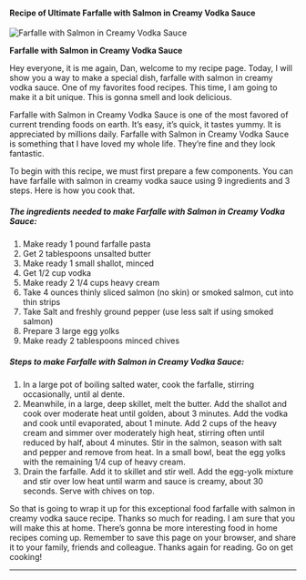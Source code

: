            

#### Recipe of Ultimate Farfalle with Salmon in Creamy Vodka Sauce

![Farfalle with Salmon in Creamy Vodka Sauce](https://img-global.cpcdn.com/recipes/83b83106c3eef03f/751x532cq70/farfalle-with-salmon-in-creamy-vodka-sauce-recipe-main-photo.jpg)

**Farfalle with Salmon in Creamy Vodka Sauce**

Hey everyone, it is me again, Dan, welcome to my recipe page. Today, I will show you a way to make a special dish, farfalle with salmon in creamy vodka sauce. One of my favorites food recipes. This time, I am going to make it a bit unique. This is gonna smell and look delicious.

Farfalle with Salmon in Creamy Vodka Sauce is one of the most favored of current trending foods on earth. It’s easy, it’s quick, it tastes yummy. It is appreciated by millions daily. Farfalle with Salmon in Creamy Vodka Sauce is something that I have loved my whole life. They’re fine and they look fantastic.

To begin with this recipe, we must first prepare a few components. You can have farfalle with salmon in creamy vodka sauce using 9 ingredients and 3 steps. Here is how you cook that.

##### The ingredients needed to make Farfalle with Salmon in Creamy Vodka Sauce:

1.  Make ready 1 pound farfalle pasta
2.  Get 2 tablespoons unsalted butter
3.  Make ready 1 small shallot, minced
4.  Get 1/2 cup vodka
5.  Make ready 2 1/4 cups heavy cream
6.  Take 4 ounces thinly sliced salmon (no skin) or smoked salmon, cut into thin strips
7.  Take Salt and freshly ground pepper (use less salt if using smoked salmon)
8.  Prepare 3 large egg yolks
9.  Make ready 2 tablespoons minced chives

##### Steps to make Farfalle with Salmon in Creamy Vodka Sauce:

1.  In a large pot of boiling salted water, cook the farfalle, stirring occasionally, until al dente.
2.  Meanwhile, in a large, deep skillet, melt the butter. Add the shallot and cook over moderate heat until golden, about 3 minutes. Add the vodka and cook until evaporated, about 1 minute. Add 2 cups of the heavy cream and simmer over moderately high heat, stirring often until reduced by half, about 4 minutes. Stir in the salmon, season with salt and pepper and remove from heat. In a small bowl, beat the egg yolks with the remaining 1/4 cup of heavy cream.
3.  Drain the farfalle. Add it to skillet and stir well. Add the egg-yolk mixture and stir over low heat until warm and sauce is creamy, about 30 seconds. Serve with chives on top.

So that is going to wrap it up for this exceptional food farfalle with salmon in creamy vodka sauce recipe. Thanks so much for reading. I am sure that you will make this at home. There’s gonna be more interesting food in home recipes coming up. Remember to save this page on your browser, and share it to your family, friends and colleague. Thanks again for reading. Go on get cooking!

* * *